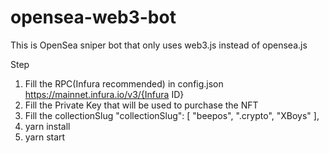 # opensea-web3-bot

This is OpenSea sniper bot that only uses web3.js instead of opensea.js

Step
1. Fill the RPC(Infura recommended) in config.json
    https://mainnet.infura.io/v3/{Infura ID}
2. Fill the Private Key that will be used to purchase the NFT
3. Fill the collectionSlug
    "collectionSlug": [
        "beepos",
        ".crypto",
        "XBoys"
    ],
4. yarn install
5. yarn start
